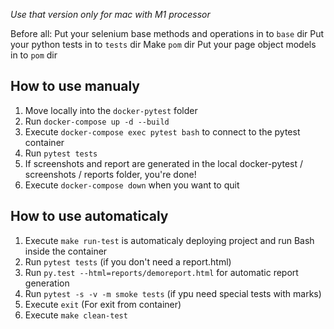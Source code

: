 *Use that version only for mac with M1 processor*

Before all:
Put your selenium base methods and operations in to `base` dir
Put your python tests in to `tests` dir
Make `pom` dir 
Put your page object models in to `pom` dir
## How to use manualy
1. Move locally into the `docker-pytest` folder
2. Run `docker-compose up -d --build`
3. Execute `docker-compose exec pytest bash` to connect to the pytest container
4. Run `pytest tests`
5. If screenshots and report are generated in the local docker-pytest / screenshots / reports folder, you're done!
6. Execute `docker-compose down` when you want to quit

## How to use automaticaly
1. Execute `make run-test` is automaticaly deploying project and run Bash inside the container
2. Run `pytest tests` (if you don't need a report.html)
3. Run `py.test --html=reports/demoreport.html` for automatic report generation
4. Run `pytest -s -v -m smoke tests` (if ypu need special tests with marks)
5. Execute `exit` (For exit from container)
6. Execute `make clean-test`
